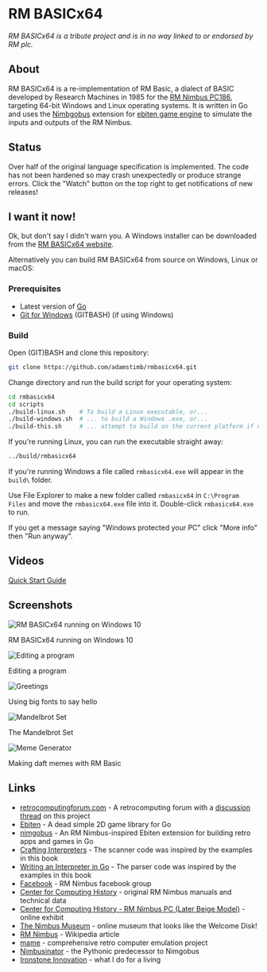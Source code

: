 # RM BASICx64

_RM BASICx64 is a tribute project and is in no way linked to or endorsed by RM plc._

## About

RM BASICx64 is a re-implementation of RM Basic, a dialect of BASIC developed by Research Machines in 1985 for the [RM Nimbus PC186](https://en.wikipedia.org/wiki/RM_Nimbus), targeting 64-bit Windows and Linux operating systems.  It is written in Go and uses the [Nimbgobus](https://github.com/adamstimb/nimgobus) extension for [ebiten game engine](https://ebiten.org) to simulate the inputs and outputs of the RM Nimbus.

## Status

Over half of the original language specification is implemented.  The code has not been hardened so may crash unexpectedly or produce strange errors.  Click the "Watch" button on the top right to get notifications of new releases!

## I want it now!

Ok, but don't say I didn't warn you.  A Windows installer can be downloaded from the [RM BASICx64 website](https://adamstimb.github.io/rmbasicx64site/).  

Alternatively you can build RM BASICx64 from source on Windows, Linux or macOS:

### Prerequisites

- Latest version of [Go](https://golang.org/doc/install)
- [Git for Windows](https://gitforwindows.org/) (GITBASH) (if using Windows)

### Build

Open (GIT)BASH and clone this repository:

```bash
git clone https://github.com/adamstimb/rmbasicx64.git
```

Change directory and run the build script for your operating system:

```bash
cd rmbasicx64
cd scripts
./build-linux.sh    # To build a Linux executable, or...
./build-windows.sh  # ... to build a Windows .exe, or...
./build-this.sh     # ... attempt to build on the current platform if neither Winoows nor Linux
```

If you're running Linux, you can run the executable straight away:

```bash
../build/rmbasicx64
```

If you're running Windows a file called `rmbasicx64.exe` will appear in the `build\` folder.

Use File Explorer to make a new folder called `rmbasicx64` in `C:\Program Files` and move the `rmbasicx64.exe` file into it.  Double-click `rmbasicx64.exe` to run.

If you get a message saying "Windows protected your PC" click "More info" then "Run anyway".

## Videos

[Quick Start Guide](https://youtu.be/BCfvL_8wwHk)

## Screenshots

![RM BASICx64 running on Windows 10](https://github.com/adamstimb/rmbasicx64/blob/main/docs/screenshots/interpreter-loaded.png)

RM BASICx64 running on Windows 10

![Editing a program](https://github.com/adamstimb/rmbasicx64/blob/main/docs/screenshots/editing-a-program.png)

Editing a program

![Greetings](https://github.com/adamstimb/rmbasicx64/blob/main/docs/screenshots/greetings.png)

Using big fonts to say hello

![Mandelbrot Set](https://github.com/adamstimb/rmbasicx64/blob/main/docs/screenshots/mandelbrot-set.png)

The Mandelbrot Set

![Meme Generator](https://github.com/adamstimb/rmbasicx64/blob/main/docs/screenshots/meme-screenshot.png)

Making daft memes with RM Basic

## Links

- [retrocomputingforum.com](https://retrocomputingforum.com/) - A retrocomputing forum with a [discussion thread](https://retrocomputingforum.com/t/rm-nimbus-basic-revival-64-bits/) on this project
- [Ebiten](https://ebiten.org/) - A dead simple 2D game library for Go
- [nimgobus](https://github.com/adamstimb/nimgobus) - An RM Nimbus-inspired Ebiten extension for building retro apps and games in Go
- [Crafting Interpreters](https://craftinginterpreters.com/) - The scanner code was inspired by the examples in this book
- [Writing an Interpreter in Go](https://interpreterbook.com/) - The parser code was inspired by the examples in this book
- [Facebook](https://www.facebook.com/RMNimbus/) - RM Nimbus facebook group
- [Center for Computing History](http://www.computinghistory.org.uk/) - original RM Nimbus manuals and technical data
- [Center for Computing History - RM Nimbus PC (Later Beige Model)](http://www.computinghistory.org.uk/det/41537/RM-Nimbus-PC-(Later-Beige-Model)/) - online exhibit
- [The Nimbus Museum](https://thenimbus.co.uk/) - online museum that looks like the Welcome Disk!
- [RM Nimbus](https://en.wikipedia.org/wiki/RM_Nimbus) - Wikipedia article
- [mame](https://www.mamedev.org/) - comprehensive retro computer emulation project
- [Nimbusinator](https://github.com/adamstimb/nimbusinator) - the Pythonic predecessor to Nimgobus
- [Ironstone Innovation](https://ironstoneinnovation.eu) - what I do for a living